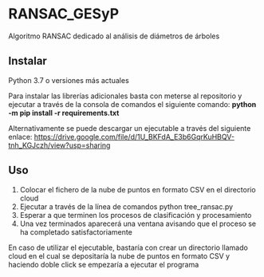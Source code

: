 # RANSAC_GESyP

  Algoritmo RANSAC dedicado al análisis de diámetros de árboles

## Instalar

  Python 3.7 o versiones más actuales

  Para instalar las librerías adicionales basta con meterse al repositorio y ejecutar a través de la consola de comandos el siguiente comando: **python -m pip install -r requirements.txt**
  
  Alternativamente se puede descargar un ejecutable a través del siguiente enlace: https://drive.google.com/file/d/1U_BKFdA_E3b6GqrKuHBQV-tnh_KGJczh/view?usp=sharing

## Uso

  1. Colocar el fichero de la nube de puntos en formato CSV en el directorio cloud
  2. Ejecutar a través de la línea de comandos python tree_ransac.py
  3. Esperar a que terminen los procesos de clasificación y procesamiento
  4. Una vez terminados aparecerá una ventana avisando que el proceso se ha completado satisfactoriamente
 
 En caso de utilizar el ejecutable, bastaría con crear un directorio llamado cloud en el cual se depositaría la nube de puntos en formato CSV y haciendo doble click se empezaría a ejecutar el programa

    




